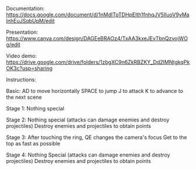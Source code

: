 Documentation: https://docs.google.com/document/d/1nMdlTpTDHpElth1fnhqJV5IluoV9yMaInhEuJSqbUpM/edit

Presentation: https://www.canva.com/design/DAGEeBRAOz4/TxAA3kxeJEvTbnQzyojWOg/edit

Video demo: https://drive.google.com/drive/folders/1zbgXC9n6ZkRBZKY_Dd2IMNtgkqPkOK3c?usp=sharing


Instructions:

Basic:
AD to move horizontally
SPACE to jump
J to attack
K to advance to the next scene

Stage 1: 
Nothing special

Stage 2:
Nothing special (attacks can damage enemies and destroy projectiles)
Destroy enemies and projectiles to obtain points

Stage 3:
After touching the ring, QE changes the camera's focus
Get to the top as fast as possible

Stage 4:
Nothing Special (attacks can damage enemies and destroy projectiles)
Destroy enemies and projectiles to obtain points
